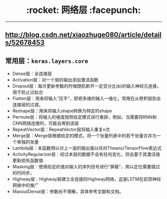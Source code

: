 <h1 align = "center">:rocket: 网络层 :facepunch:</h1>

---
http://blog.csdn.net/xiaozhuge080/article/details/52678453
---
## 常用层：`keras.layers.core`

- Dense层：全连接层
- Activation层：对一个层的输出添加激活函数
- Dropout层：每次更新参数的时候随机断开一定百分比(b)的输入神经元连接，用于防止过拟合
- Flatten层：用来将输入“压平”，即把多维的输入一维化，常用在从卷积层到全连接层的过渡。
- Reshape层：用来将输入shape转换为特定的shape
- Permute层：将输入的维度按照给定模式进行重排，例如，当需要将RNN和CNN网络连接时，可能会用到该层
- RepeatVector层：RepeatVector层将输入重复n次
- Merge层：Merge层根据给定的模式，将一个张量列表中的若干张量合并为一个单独的张量
- Lambda层：本函数用以对上一层的输出施以任何Theano/TensorFlow表达式
- ActivityRegularizer层：经过本层的数据不会有任何变化，但会基于其激活值更新损失函数值
- Masking层：使用给定的值对输入的序列信号进行“屏蔽”，用以定位需要跳过的时间步。
- Highway层：Highway层建立全连接的Highway网络，这是LSTM在前馈神经网络中的推广
- MaxoutDense层：参数尚不理解，具体参考文献和文档。
